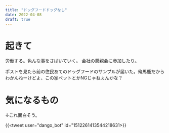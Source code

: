 ```yaml
---
title: "ドッグフードドッグなし"
date: 2022-04-08
draft: true
---
```


# 起きて
労働する。色んな事をさばいていく。
会社の懇親会に参加したり。

ポストを見たら前の住民あてのドッグフードのサンプルが届いた。俺馬鹿だからわかんねーけどよ、この家ペットとかNGじゃねぇんかな？
# 気になるもの
↓これ面白そう。

{{<tweet user="dango_bot" id="1512261413544218631>}}